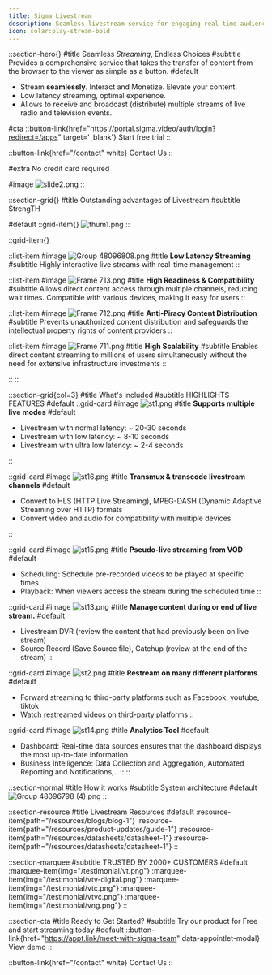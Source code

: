```yaml
---
title: Sigma Livestream
description: Seamless livestream service for engaging real-time audience interactions and content.
icon: solar:play-stream-bold
---
```


::section-hero{}
#title
Seamless _Streaming_, Endless Choices
#subtitle
Provides a comprehensive service that takes the transfer of content from the browser to the viewer as simple as a button.
#default
- Stream **seamlessly**. Interact and Monetize. Elevate your content.
- Low latency streaming, optimal experience.
- Allows to receive and broadcast (distribute) multiple streams of live radio and television events.

#cta
::button-link{href="https://portal.sigma.video/auth/login?redirect=/apps" target='_blank'}
Start free trial
::

::button-link{href="/contact" white}
Contact Us
::

#extra
No credit card required

#image
![slide2.png](/Livestream/slide2.png)
::

::section-grid{}
#title
Outstanding advantages of Livestream
#subtitle
StrengTH


#default
::grid-item{}
![thum1.png](/Livestream/thum1.png)
::

::grid-item{}

  ::list-item
  #image
  ![Group 48096808.png](/Livestream/Group%2048096808.png)
  #title
  **Low Latency Streaming**
  #subtitle
  Highly interactive live streams with real-time management
  ::

  ::list-item
  #image
  ![Frame 713.png](/Livestream/Frame%20713.png)
  #title
  **High Readiness & Compatibility**
  #subtitle
  Allows direct content access through multiple channels, reducing wait times. Compatible with various devices, making it easy for users
  ::

  ::list-item
  #image
  ![Frame 712.png](/Livestream/Frame%20712.png)
  #title
  **Anti-Piracy Content Distribution**
  #subtitle
  Prevents unauthorized content distribution and safeguards the intellectual property rights of content providers
  ::

  ::list-item
  #image
  ![Frame 711.png](/Livestream/Frame%20711.png)
  #title
  **High Scalability**
  #subtitle
  Enables direct content streaming to millions of users simultaneously without the need for extensive infrastructure investments
  ::

::
::

::section-grid{col=3}
#title
What's included
#subtitle
HIGHLIGHTS FEATURES
#default
  ::grid-card
  #image
  ![st1.png](/Livestream/st1.png)
  #title
  **Supports  multiple live modes**
  #default
  - Livestream with normal latency: ~ 20-30 seconds
  - Livestream with low latency: ~ 8-10 seconds
  - Livestream with ultra low latency: ~ 2-4 seconds

  ::

  ::grid-card
  #image
  ![st16.png](/Livestream/st16.png)
  #title
  **Transmux & transcode livestream channels**
  #default
  - Convert to HLS (HTTP Live Streaming), MPEG-DASH (Dynamic Adaptive Streaming over HTTP) formats
  - Convert video and audio for compatibility with multiple devices

  ::

  ::grid-card
  #image
  ![st15.png](/Livestream/st15.png)
  #title
  **Pseudo-live streaming from VOD**
  #default
  - Scheduling: Schedule pre-recorded videos to be played at specific times
  - Playback: When viewers access the stream during the scheduled time
  ::

  ::grid-card
  #image
  ![st13.png](/Livestream/st13.png)
  #title
  **Manage content during or end of live stream.**
  #default
  - Livestream DVR (review the content that had previously been on live stream)
  - Source Record (Save Source file), Catchup  (review at the end of the stream)
  ::

  ::grid-card
  #image
  ![st2.png](/Livestream/st2.png)
  #title
  **Restream on many different platforms**
  #default
  - Forward streaming to third-party platforms such as Facebook, youtube, tiktok
  - Watch restreamed videos on third-party platforms
  ::

  ::grid-card
  #image
  ![st14.png](/Livestream/st14.png)
  #title
  **Analytics Tool**
  #default
  - Dashboard: Real-time data sources ensures that the dashboard displays the most up-to-date information
  - Business Intelligence: Data Collection and Aggregation, Automated Reporting and Notifications,..
  ::
::

::section-normal
#title
How it works
#subtitle
System architecture
#default
![Group 48096798 (4).png](/Livestream/Group%2048096798%20(4).png)
::


::section-resource
#title
Livestream Resources
#default
:resource-item{path="/resources/blogs/blog-1"}
:resource-item{path="/resources/product-updates/guide-1"}
:resource-item{path="/resources/datasheets/datasheet-1"}
:resource-item{path="/resources/datasheets/datasheet-1"}
::

::section-marquee
#subtitle
TRUSTED BY 2000+ CUSTOMERS
#default
:marquee-item{img="/testimonial/vt.png"}
:marquee-item{img="/testimonial/vtv-digital.png"}
:marquee-item{img="/testimonial/vtc.png"}
:marquee-item{img="/testimonial/vtvc.png"}
:marquee-item{img="/testimonial/vng.png"}
::

::section-cta
#title
Ready to Get Started?
#subtitle
Try our product for Free and start streaming today
#default
::button-link{href="https://appt.link/meet-with-sigma-team" data-appointlet-modal}
View demo
::

::button-link{href="/contact" white}
  Contact Us
::
